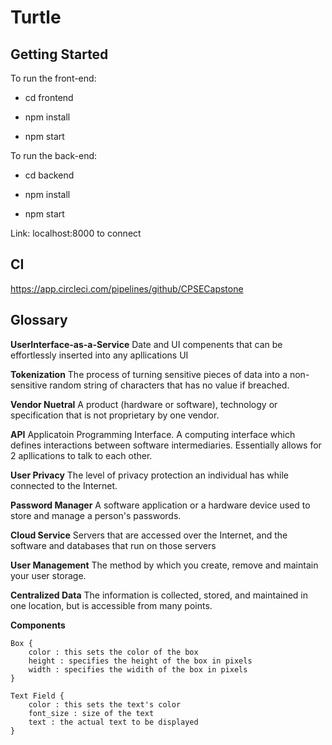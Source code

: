 # Turtle


## Getting Started

To run the front-end:

* cd frontend
  
* npm install
  
* npm start
  
To run the back-end:

* cd backend
  
* npm install
  
* npm start
  
  
Link: localhost:8000 to connect

## CI

https://app.circleci.com/pipelines/github/CPSECapstone


## Glossary

**UserInterface-as-a-Service** Date and UI compenents that can be effortlessly inserted into any apllications UI
  
 **Tokenization** The process of turning sensitive pieces of data into a non-sensitive random string of characters that has no value if breached.
 
 **Vendor Nuetral** A product (hardware or software), technology or specification that is not proprietary by one vendor.
 
 **API** Applicatoin Programming Interface. A computing interface which defines interactions between software intermediaries. Essentially allows for 2 apllications to talk to each other.
 
 **User Privacy** The level of privacy protection an individual has while connected to the Internet.
 
 **Password Manager** A software application or a hardware device used to store and manage a person's passwords.
 
 **Cloud Service** Servers that are accessed over the Internet, and the software and databases that run on those servers
 
**User Management** The method by which you create, remove and maintain your user storage.

**Centralized Data** The information is collected, stored, and maintained in one location, but is accessible from many points.

**Components**

    Box {
        color : this sets the color of the box
        height : specifies the height of the box in pixels
        width : specifies the widith of the box in pixels
    }

    Text Field {
        color : this sets the text's color
        font_size : size of the text
        text : the actual text to be displayed
    }
